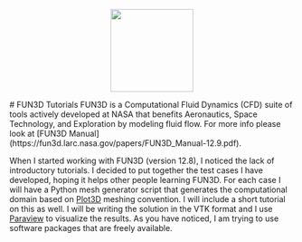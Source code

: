 <p align="center">
  <img src="https://github.com/kooroshg1/FUN3D/blob/master/fun3d_logo.png", height="145.5">
</p>
# FUN3D Tutorials
FUN3D is a Computational Fluid Dynamics (CFD) suite of tools actively developed at NASA that benefits Aeronautics, Space Technology, and Exploration by modeling fluid flow. For more info please look at [FUN3D Manual](https://fun3d.larc.nasa.gov/papers/FUN3D_Manual-12.9.pdf).

When I started working with FUN3D (version 12.8), I noticed the lack of introductory tutorials. I decided to put together the test cases I have developed, hoping it helps other people learning FUN3D. For each case I will have a Python mesh generator script that generates the computational domain based on [Plot3D](https://www.grc.nasa.gov/www/wind/valid/plot3d.html) meshing convention. I will include a short tutorial on this as well. I will be writing the solution in the VTK format and I use [Paraview](http://www.paraview.org/) to visualize the results. As you have noticed, I am trying to use software packages that are freely available.
